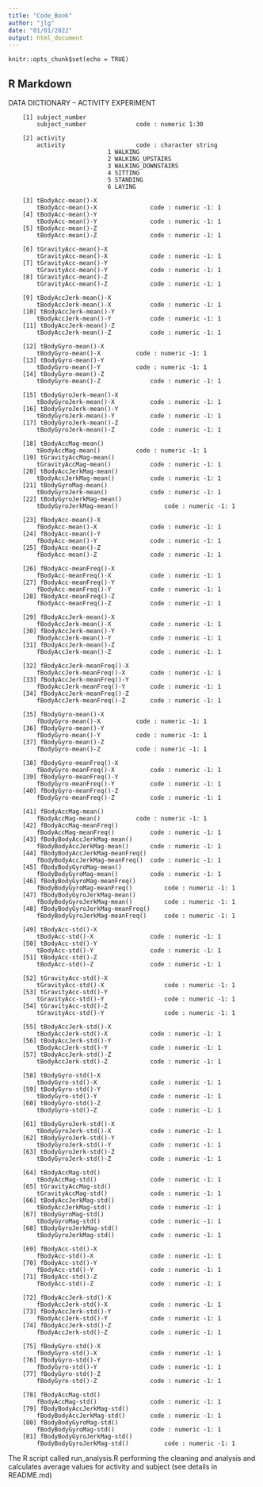 ```yaml
---
title: "Code_Book"
author: "jlg"
date: "01/01/2022"
output: html_document
---
```


```{r setup, include=FALSE}
knitr::opts_chunk$set(echo = TRUE)
```

## R Markdown

DATA DICTIONARY – ACTIVITY EXPERIMENT



		[1] subject_number
			subject_number 				code : numeric 1:30

		[2] activity
			activity 					code : character string 
								1 WALKING
								2 WALKING_UPSTAIRS
								3 WALKING_DOWNSTAIRS
								4 SITTING
								5 STANDING
								6 LAYING

		[3] tBodyAcc-mean()-X
			tBodyAcc-mean()-X 				code : numeric -1: 1
		[4] tBodyAcc-mean()-Y
			tBodyAcc-mean()-Y 				code : numeric -1: 1
		[5] tBodyAcc-mean()-Z
			tBodyAcc-mean()-Z 				code : numeric -1: 1

		[6] tGravityAcc-mean()-X
			tGravityAcc-mean()-X 			code : numeric -1: 1
		[7] tGravityAcc-mean()-Y
			tGravityAcc-mean()-Y 			code : numeric -1: 1
		[8] tGravityAcc-mean()-Z
			tGravityAcc-mean()-Z 			code : numeric -1: 1

		[9] tBodyAccJerk-mean()-X
			tBodyAccJerk-mean()-X 			code : numeric -1: 1
		[10] tBodyAccJerk-mean()-Y
			tBodyAccJerk-mean()-Y 			code : numeric -1: 1
		[11] tBodyAccJerk-mean()-Z
			tBodyAccJerk-mean()-Z 			code : numeric -1: 1

		[12] tBodyGyro-mean()-X
			tBodyGyro-mean()-X 			code : numeric -1: 1
		[13] tBodyGyro-mean()-Y
			tBodyGyro-mean()-Y 			code : numeric -1: 1
		[14] tBodyGyro-mean()-Z
			tBodyGyro-mean()-Z 				code : numeric -1: 1

		[15] tBodyGyroJerk-mean()-X
			tBodyGyroJerk-mean()-X 			code : numeric -1: 1
		[16] tBodyGyroJerk-mean()-Y
			tBodyGyroJerk-mean()-Y 			code : numeric -1: 1
		[17] tBodyGyroJerk-mean()-Z
			tBodyGyroJerk-mean()-Z 			code : numeric -1: 1

		[18] tBodyAccMag-mean()
			tBodyAccMag-mean() 			code : numeric -1: 1
		[19] tGravityAccMag-mean()
			tGravityAccMag-mean() 			code : numeric -1: 1
		[20] tBodyAccJerkMag-mean()
			tBodyAccJerkMag-mean() 			code : numeric -1: 1
		[21] tBodyGyroMag-mean()
			tBodyGyroJerk-mean()			code : numeric -1: 1
		[22] tBodyGyroJerkMag-mean()
			tBodyGyroJerkMag-mean() 			code : numeric -1: 1

		[23] fBodyAcc-mean()-X
			fBodyAcc-mean()-X 				code : numeric -1: 1
		[24] fBodyAcc-mean()-Y
			fBodyAcc-mean()-Y 				code : numeric -1: 1
		[25] fBodyAcc-mean()-Z
			fBodyAcc-mean()-Z 				code : numeric -1: 1

		[26] fBodyAcc-meanFreq()-X
			fBodyAcc-meanFreq()-X 			code : numeric -1: 1
		[27] fBodyAcc-meanFreq()-Y
			fBodyAcc-meanFreq()-Y 			code : numeric -1: 1
		[28] fBodyAcc-meanFreq()-Z
			fBodyAcc-meanFreq()-Z 			code : numeric -1: 1

		[29] fBodyAccJerk-mean()-X
			fBodyAccJerk-mean()-X 			code : numeric -1: 1
		[30] fBodyAccJerk-mean()-Y
			fBodyAccJerk-mean()-Y 			code : numeric -1: 1
		[31] fBodyAccJerk-mean()-Z
			fBodyAccJerk-mean()-Z 			code : numeric -1: 1

		[32] fBodyAccJerk-meanFreq()-X
			fBodyAccJerk-meanFreq()-X 		code : numeric -1: 1
		[33] fBodyAccJerk-meanFreq()-Y
			fBodyAccJerk-meanFreq()-Y 		code : numeric -1: 1
		[34] fBodyAccJerk-meanFreq()-Z
			fBodyAccJerk-meanFreq()-Z 		code : numeric -1: 1

		[35] fBodyGyro-mean()-X
			fBodyGyro-mean()-X 			code : numeric -1: 1
		[36] fBodyGyro-mean()-Y
			fBodyGyro-mean()-Y 			code : numeric -1: 1
		[37] fBodyGyro-mean()-Z
			fBodyGyro-mean()-Z 			code : numeric -1: 1

		[38] fBodyGyro-meanFreq()-X
			fBodyGyro-meanFreq()-X 			code : numeric -1: 1
		[39] fBodyGyro-meanFreq()-Y
			fBodyGyro-meanFreq()-Y 			code : numeric -1: 1
		[40] fBodyGyro-meanFreq()-Z 
			fBodyGyro-meanFreq()-Z 			code : numeric -1: 1

		[41] fBodyAccMag-mean()
			fBodyAccMag-mean() 			code : numeric -1: 1
		[42] fBodyAccMag-meanFreq()
			fBodyAccMag-meanFreq() 			code : numeric -1: 1
		[43] fBodyBodyAccJerkMag-mean()
			fBodyBodyAccJerkMag-mean() 		code : numeric -1: 1
		[44] fBodyBodyAccJerkMag-meanFreq() 
			fBodyBodyAccJerkMag-meanFreq() 	code : numeric -1: 1
		[45] fBodyBodyGyroMag-mean()
			fBodyBodyGyroMag-mean() 		code : numeric -1: 1
		[46] fBodyBodyGyroMag-meanFreq()
			fBodyBodyGyroMag-meanFreq() 		code : numeric -1: 1
		[47] fBodyBodyGyroJerkMag-mean()
			fBodyBodyGyroJerkMag-mean() 		code : numeric -1: 1
		[48] fBodyBodyGyroJerkMag-meanFreq()
			fBodyBodyGyroJerkMag-meanFreq() 	code : numeric -1: 1

		[49] tBodyAcc-std()-X
			tBodyAcc-std()-X 				code : numeric -1: 1
		[50] tBodyAcc-std()-Y
			tBodyAcc-std()-Y 				code : numeric -1: 1
		[51] tBodyAcc-std()-Z
			tBodyAcc-std()-Z 				code : numeric -1: 1

		[52] tGravityAcc-std()-X
			tGravityAcc-std()-X 				code : numeric -1: 1
		[53] tGravityAcc-std()-Y
			tGravityAcc-std()-Y 				code : numeric -1: 1
		[54] tGravityAcc-std()-Z
			tGravityAcc-std()-Y 				code : numeric -1: 1

		[55] tBodyAccJerk-std()-X
			tBodyAccJerk-std()-X 			code : numeric -1: 1
		[56] tBodyAccJerk-std()-Y
			tBodyAccJerk-std()-Y 			code : numeric -1: 1
		[57] tBodyAccJerk-std()-Z
			tBodyAccJerk-std()-Z 			code : numeric -1: 1

		[58] tBodyGyro-std()-X
			tBodyGyro-std()-X 				code : numeric -1: 1
		[59] tBodyGyro-std()-Y
			tBodyGyro-std()-Y 				code : numeric -1: 1
		[60] tBodyGyro-std()-Z
			tBodyGyro-std()-Z 				code : numeric -1: 1

		[61] tBodyGyroJerk-std()-X
			tBodyGyroJerk-std()-X 			code : numeric -1: 1
		[62] tBodyGyroJerk-std()-Y
			tBodyGyroJerk-std()-Y 			code : numeric -1: 1
		[63] tBodyGyroJerk-std()-Z
			tBodyGyroJerk-std()-Z 			code : numeric -1: 1

		[64] tBodyAccMag-std()
			tBodyAccMag-std() 				code : numeric -1: 1
		[65] tGravityAccMag-std()
			tGravityAccMag-std() 			code : numeric -1: 1
		[66] tBodyAccJerkMag-std()
			tBodyAccJerkMag-std() 			code : numeric -1: 1
		[67] tBodyGyroMag-std()
			tBodyGyroMag-std() 				code : numeric -1: 1
		[68] tBodyGyroJerkMag-std()
			tBodyGyroJerkMag-std() 			code : numeric -1: 1

		[69] fBodyAcc-std()-X
			fBodyAcc-std()-X 				code : numeric -1: 1
		[70] fBodyAcc-std()-Y
			fBodyAcc-std()-Y 				code : numeric -1: 1
		[71] fBodyAcc-std()-Z
			fBodyAcc-std()-Z 				code : numeric -1: 1

		[72] fBodyAccJerk-std()-X
			fBodyAccJerk-std()-X 			code : numeric -1: 1
		[73] fBodyAccJerk-std()-Y
			fBodyAccJerk-std()-Y 			code : numeric -1: 1
		[74] fBodyAccJerk-std()-Z
			fBodyAccJerk-std()-Z 			code : numeric -1: 1

		[75] fBodyGyro-std()-X 
			fBodyGyro-std()-X 				code : numeric -1: 1
		[76] fBodyGyro-std()-Y
			fBodyGyro-std()-Y	 			code : numeric -1: 1
		[77] fBodyGyro-std()-Z
			fBodyGyro-std()-Z	 			code : numeric -1: 1

		[78] fBodyAccMag-std()
			fBodyAccMag-std() 	 			code : numeric -1: 1
		[79] fBodyBodyAccJerkMag-std()
			fBodyBodyAccJerkMag-std()  		code : numeric -1: 1
		[80] fBodyBodyGyroMag-std()
			fBodyBodyGyroMag-std() 			code : numeric -1: 1
		[81] fBodyBodyGyroJerkMag-std()  
			fBodyBodyGyroJerkMag-std()  		code : numeric -1: 1



The R script called run_analysis.R performing the cleaning and analysis and calculates average values for activity and subject (see details in README.md) 

